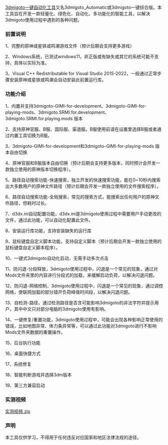 [3dmigoto一键自动化工具](https://github.com/E5C8F/3dmigoto_automatic/)又名3dmigoto_Automatic或3dmigoto一键综合版。本工具旨在开发一款轻量化、绿色化、自动化、多功能化的智能工具，以解决3dmigoto使用过程中遇到的各种问题。

### 前置说明
1、完整的原神或星铁或鸣潮游戏文件（预计后期会支持更多游戏）

2、Windows系统，已测试windows11，非正版或有缺失或其它的系统可能不支持，具体以实际为准。

3、Visual C++ Redistributable for Visual Studio 2015-2022，一般通过正常步骤安装原神或星铁或鸣潮会自动安装此前置运行库。 

### 功能介绍

1、内置并支持3dmigoto-GIMI-for-development、3dmigoto-GIMI-for-playing-mods、3dmigoto.SRMI.for.development、3dmigoto.SRMI.for.playing.mods 版本                            

2、支持原神官服、B服、国际服、渠道服。B服使用前请在设置里选择B服或者通过内置工具切换为B服。

3、3dmigoto-GIMI-for-development和3dmigoto-GIMI-for-playing-mods 版本自由切换                               

4、原神官服和B服版本自由切换（预计后期会支持更多版本，同时预计会开发一款独立使用的原神版本切换程序）。

5、路径自动搜索功能-快速搜索，独立开发的快速搜索功能，能在0~10秒内搜索出大多数用户的原神文件路径（预计后期会开发一款独立使用的文件搜索程序）。

6、路径自动搜索功能-全局搜索，常见的搜索方式，能搜索出任何用户的原神文件路径，但耗时过长。

7、d3dx.ini自动配置功能，d3dx.ini是3dmigoto使用过程中需要用户手动更改的文件，通过此功能，可以自动化配置此文件。

8、安装运行库功能，支持安装缺失的运行库

9、鼠标键盘自定义脚本功能，支持自定义脚本（预计后期会开发一款独立使用的鼠标键盘自定义脚本程序）。

10、一键式3dmigoto自动化启动，无需手动多次点击

11、防闪退-分段释放，3dmigoto使用过程中，闪退是一个常见的现象，通过对Mods文件夹里的内容进行分段式的加载，来缓解启动负荷，以解决闪退问题。

12、防闪退-网络控制，3dmigoto使用过程中，闪退是一个常见的现象，通过调控网络，使联网加载的部分错开负荷峰值时间段，以解决闪退问题。

13、自检测-路径，通过检测路径是否含可能影响3dmigoto的非法字符并提示用户，其中中文只对部分电脑的3dmigoto使用有影响。

14、一键修复/重置功能，3dmigoto使用过程中，可能会出现各种影响正常使用的错误，比如地图异常、体力条异常等，可以通过此功能对3dmigoto进行不影响Mods文件夹数据的重置操作。

15、后台执行功能

16、桌面快捷方式

17、系统修复

18、智能判断游戏并选择3dm版本

19、第三方兼容启动

### 实测视频

[实测视频.zip](https://github.com/E5C8F/3dmigoto_Automatic/files/15232876/default.zip)

### 声明
本工具仅供学习，不得用于任何违反对应国家和地区法律法规的途径。
